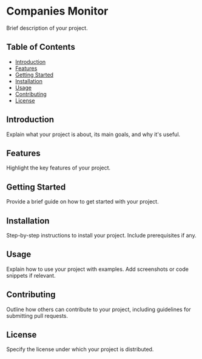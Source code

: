 # Companies Monitor

Brief description of your project.

## Table of Contents

- [Introduction](#introduction)
- [Features](#features)
- [Getting Started](#getting-started)
- [Installation](#installation)
- [Usage](#usage)
- [Contributing](#contributing)
- [License](#license)

## Introduction

Explain what your project is about, its main goals, and why it's useful.

## Features

Highlight the key features of your project.

## Getting Started

Provide a brief guide on how to get started with your project.

## Installation

Step-by-step instructions to install your project. Include prerequisites if any.

## Usage

Explain how to use your project with examples. Add screenshots or code snippets if relevant.

## Contributing

Outline how others can contribute to your project, including guidelines for submitting pull requests.

## License

Specify the license under which your project is distributed.

